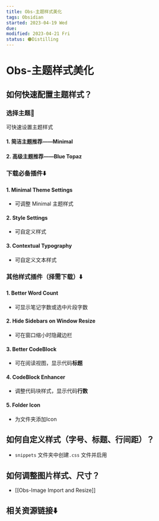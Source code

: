 ```yaml
---
title: Obs-主题样式美化
tags: Obsidian
started: 2023-04-19 Wed
due:
modified: 2023-04-21 Fri
status: 🟠Distilling
---
```

# Obs-主题样式美化
## 如何快速配置主题样式？
### 选择主题🎨
可快速设置主题样式
#### 1. 简洁主题推荐——Minimal

#### 2. 高级主题推荐——Blue Topaz

### 下载必备插件⬇️
#### 1. Minimal Theme Settings
- 可调整 Minimal 主题样式
#### 2. Style Settings
- 可自定义样式
#### 3. Contextual Typography
- 可自定义文本样式
### 其他样式插件（择需下载）⬇️
#### 1. Better Word Count
- 可显示笔记字数或选中片段字数
#### 2. Hide Sidebars on Window Resize
- 可在窗口缩小时隐藏边栏
#### 3. Better CodeBlock
- 可在阅读视图，显示代码**标题**
#### 4. CodeBlock Enhancer
- 调整代码块样式，显示代码**行数**
#### 5. Folder Icon
- 为文件夹添加Icon
## 如何自定义样式（字号、标题、行间距）？
- `snippets` 文件夹中创建`.css` 文件并启用
## 如何调整图片样式、尺寸？
- [[Obs-Image Import and Resize]]

## 相关资源链接⬇️
